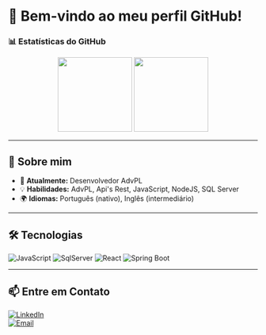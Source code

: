 # 👋 Bem-vindo ao meu perfil GitHub!  

### 📊 Estatísticas do GitHub  
<div align="center">
  <img height="150em" src="https://github-readme-stats.vercel.app/api?username=thiago-andrrade&show_icons=true&theme=radical"/>
  <img height="150em" src="https://github-readme-stats.vercel.app/api/top-langs/?username=thiago-andrrade&layout=compact&langs_count=7&theme=radical"/>
</div>

---

## 🚀 Sobre mim  
- 💼 **Atualmente:** Desenvolvedor AdvPL
- 💡 **Habilidades:** AdvPL, Api's Rest, JavaScript, NodeJS, SQL Server  
- 🌍 **Idiomas:** Português (nativo), Inglês (intermediário)

---

## 🛠️ Tecnologias  
![JavaScript](https://img.shields.io/badge/Java-ED8B00?style=for-the-badge&logo=java&logoColor=white)
![SqlServer](https://img.shields.io/badge/PostgreSQL-316192?style=for-the-badge&logo=postgresql&logoColor=white)
![React](https://img.shields.io/badge/React-61DAFB?style=for-the-badge&logo=react&logoColor=white)
![Spring Boot](https://img.shields.io/badge/Spring_Boot-6DB33F?style=for-the-badge&logo=spring-boot&logoColor=white)

---

## 📫 Entre em Contato  
[![LinkedIn](https://img.shields.io/badge/LinkedIn-0077B5?style=for-the-badge&logo=linkedin&logoColor=white)](https://linkedin.com/in/thiago-andrrade)  
[![Email](https://img.shields.io/badge/Email-D14836?style=for-the-badge&logo=gmail&logoColor=white)](mailto:seuemail@example.com)  

